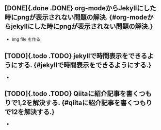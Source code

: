 [DONE]{.done .DONE} org-modeからJekyllにした時にpngが表示されない問題の解決. {#org-modeからjekyllにした時にpngが表示されない問題の解決.}
----------------------------------------------------------------------------

-   img file を作る.

[TODO]{.todo .TODO} jekyllで時間表示をできるようにする. {#jekyllで時間表示をできるようにする.}
-------------------------------------------------------

-   

[TODO]{.todo .TODO} Qiitaに紹介記事を書くつもりで1,2を解決する. {#qiitaに紹介記事を書くつもりで12を解決する.}
---------------------------------------------------------------

-   

